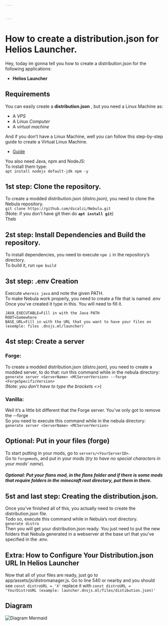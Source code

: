 ```yaml
---


---
```


<h1 id="how-to-create-a-distribution.json-for-helios-launcher.">How to create a distribution.json for Helios Launcher.</h1>
<p>Hey, today im gonna tell you how to create a distribution.json for the following applications:</p>
<ul>
<li><strong>Helios Launcher</strong></li>
</ul>
<h2 id="requirements">Requirements</h2>
<p>You can easily create a <strong>distribution.json</strong> , but you need a Linux Machine as:</p>
<ul>
<li>A <em>VPS</em></li>
<li>A Linux <em>Computer</em></li>
<li>A <em>virtual machine</em></li>
</ul>
<p>And if you don’t have a Linux Machine, well you can follow this step-by-step guide to create a Virtual Linux Machine.</p>
<ul>
<li><a href="https://askubuntu.com/questions/142549/how-to-install-ubuntu-on-virtualbox">Guide</a></li>
</ul>
<p>You also need Java, npm and NodeJS:<br>
To install them type:<br>
<code>apt install nodejs default-jdk npm -y</code></p>
<h2 id="st-step-clone-the-repository.">1st step: Clone the repository.</h2>
<p>To create a modded distribution.json (distro.json), you need to clone the Nebula repository.<br>
<code>git clone https://github.com/dscalzi/Nebula.git</code><br>
(Note: if you don’t have git then do <strong><code>apt install git</code></strong>)<br>
Theb</p>
<h2 id="st-step-install-dependencies-and-build-the-repository.">2st step: Install Dependencies and Build the repository.</h2>
<p>To install dependencies, you need to execute <code>npm i</code>  in the repository’s directory.<br>
To build it, run <code>npm build</code></p>
<h2 id="st-step---.env-creation">3st step:   .env Creation</h2>
<p>Execute <code>whereis java</code> and note the given PATH.<br>
To make Nebula work properly, you need to create a file that is named .env<br>
Once you’ve created it type in this. You will need to fill it.</p>
<pre><code>JAVA_EXECUTABLE=Fill in with the Java PATH
ROOT=Somewhere
BASE_URL=Fill in with the URL that you want to have your files on (exemple: files .dnsjs.ml/launcher) 
</code></pre>
<h2 id="st-step-create-a-server">4st step: Create a server</h2>
<h3 id="forge">Forge:</h3>
<p>To create a modded distribution.json (distro.json), you need to create a modded server, to do that: run this command while in the nebula directory:<br>
<code>generate server &lt;ServerName&gt; &lt;MCServerVersion&gt; --forge &lt;ForgeSpecificVersion&gt;</code><br>
(Note: <em>you don’t have to type the brackets &lt;&gt;</em>)</p>
<h3 id="vanilla">Vanilla:</h3>
<p>Well it’s a little bit different that the Forge server. You’ve only got to remove the --forge<br>
So you need to execute this command while in the nebula directory:<br>
<code>generate server &lt;ServerName&gt; &lt;MCServerVersion&gt;</code></p>
<h2 id="optional-put-in-your-files-forge">Optional: Put in your files (forge)</h2>
<p>To start putting in your mods, go to <code>servers/&lt;YourServerID&gt;</code>.<br>
Go to <code>forgemods</code>, and put in  your mods (<em>try to have no special characters in your mods’ name</em>).</p>
<h5 id="optional-put-your-flans-mod-in-the-flans-folder-and-if-there-is-some-mods-that-require-folders-in-the-minecraft-root-directory-put-them-in-there.">Optional: Put your flans mod, in the flans folder and if there is some mods that require folders in the minecraft root directory, put them in there.</h5>
<h2 id="st-and-last-step-creating-the-distribution.json.">5st and last step: Creating the distribution.json.</h2>
<p>Once you’ve finished all of this, you actually need to create the distribution.json file.<br>
Todo so, execute this command while in Nebula’s root directory.<br>
<code>generate distro</code><br>
Then you will get your distribution.json ready. You just need to put the new folders that Nebula generated in a webserver at the base url that you’ve specified in the .env.</p>
<h2 id="extra-how-to-configure-your-distribution.json-url-in-helios-launcher">Extra: How to Configure Your Distribution.json URL In Helios Launcher</h2>
<p>Now that all of your files are ready, just go to app/assets/js/distromanager.js. Go to line 540 or nearby and you should see <code>const distroURL = 'X'</code> replace it with <code>const distroURL = 'YourDistroURL (example: launcher.dnsjs.ml/files/distibution.json)'</code></p>
<h2 id="diagram">Diagram</h2>
<p><img src="https://i.imgur.com/OmsIoe5.png" alt="Diagram Mermaid"></p>

